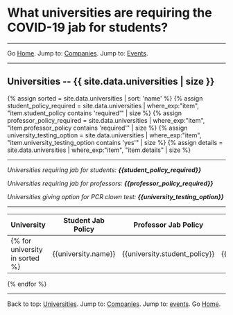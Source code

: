 # What universities are requiring the COVID-19 jab for students?

---

Go [Home](/). Jump to: <a href="/companies.html">Companies</a>. Jump to: <a href="/events.html">Events</a>.

---

<a name="universities"></a>

## Universities -- {{ site.data.universities | size }}

{% assign sorted = site.data.universities | sort: 'name' %}
{% assign student_policy_required = site.data.universities | where_exp:"item", "item.student_policy contains 'required'" | size %}
{% assign professor_policy_required = site.data.universities | where_exp:"item", "item.professor_policy contains 'required'" | size %}
{% assign university_testing_option = site.data.universities | where_exp:"item", "item.university_testing_option contains 'yes'" | size %}
{% assign details = site.data.universities | where_exp:"item", "item.details" | size %}

---

  *Universities requiring jab for students: **{{student_policy_required}}***
  
  *Universities requiring jab for professors: **{{professor_policy_required}}***
  
  *Universities giving option for PCR clown test: **{{university_testing_option}}***

--- 

| University | Student Jab Policy | Professor Jab Policy | Option for PCR Clown Test | Details | Last Update |
| --- | --- | --- | --- | --- | --- |
{% for university in sorted %}| {{university.name}} | {{university.student_policy}} | {{university.professor_policy}} |{{university.university_testing_option}} | {{university.details}} | {{university.last_update}} |
{% endfor %}

---

Back to top: <a href="#universities">Universities</a>. Jump to: <a href="/companies.html">Companies</a>. Jump to: <a href="/events.html">events</a>. Go [Home](/).
